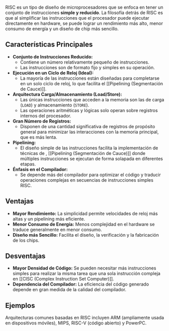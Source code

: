 RISC es un tipo de diseño de microprocesadores que se enfoca en tener un conjunto de instrucciones **simple y reducido**. La filosofía detrás de RISC es que al simplificar las instrucciones que el procesador puede ejecutar directamente en hardware, se puede lograr un rendimiento más alto, menor consumo de energía y un diseño de chip más sencillo.

## Características Principales

*   **Conjunto de Instrucciones Reducido:**
    *   Contiene un número relativamente pequeño de instrucciones.
    *   Las instrucciones son de formato fijo y simples en su operación.
*   **Ejecución en un Ciclo de Reloj (Ideal):**
    *   La mayoría de las instrucciones están diseñadas para completarse en un solo ciclo de reloj, lo que facilita el [[Pipelining (Segmentación de Cauce)]].
*   **Arquitectura Carga/Almacenamiento (Load/Store):**
    *   Las únicas instrucciones que acceden a la memoria son las de carga (`LOAD`) y almacenamiento (`STORE`).
    *   Las operaciones aritméticas y lógicas solo operan sobre registros internos del procesador.
*   **Gran Número de Registros:**
    *   Disponen de una cantidad significativa de registros de propósito general para minimizar las interacciones con la memoria principal, que es más lenta.
*   **Pipelining:**
    *   El diseño simple de las instrucciones facilita la implementación de técnicas de , [[Pipelining (Segmentación de Cauce)]] donde múltiples instrucciones se ejecutan de forma solapada en diferentes etapas.
*   **Énfasis en el Compilador:**
    *   Se depende más del compilador para optimizar el código y traducir operaciones complejas en secuencias de instrucciones simples RISC.

## Ventajas

*   **Mayor Rendimiento:** La simplicidad permite velocidades de reloj más altas y un pipelining más eficiente.
*   **Menor Consumo de Energía:** Menos complejidad en el hardware se traduce generalmente en menor consumo.
*   **Diseño más Sencillo:** Facilita el diseño, la verificación y la fabricación de los chips.

## Desventajas

*   **Mayor Densidad de Código:** Se pueden necesitar más instrucciones simples para realizar la misma tarea que una sola instrucción compleja en [[CISC (Complex Instruction Set Computer)]].
*   **Dependencia del Compilador:** La eficiencia del código generado depende en gran medida de la calidad del compilador.

## Ejemplos

Arquitecturas comunes basadas en RISC incluyen ARM (ampliamente usada en dispositivos móviles), MIPS, RISC-V (código abierto) y PowerPC.